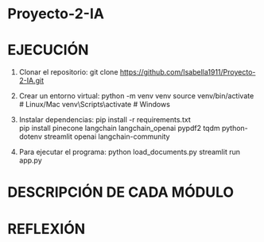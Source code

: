 # Proyecto-2-IA

# EJECUCIÓN
1. Clonar el repositorio: 
git clone https://github.com/Isabella1911/Proyecto-2-IA.git

2. Crear un entorno virtual:
python -m venv venv
source venv/bin/activate  # Linux/Mac
venv\Scripts\activate     # Windows

3. Instalar dependencias:
pip install -r requirements.txt  
pip install pinecone langchain langchain_openai pypdf2 tqdm python-dotenv streamlit openai langchain-community

4. Para ejecutar el programa:
python load_documents.py
streamlit run app.py

# DESCRIPCIÓN DE CADA MÓDULO

# REFLEXIÓN